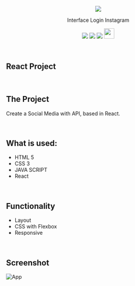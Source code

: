 <p align="center">
  <img src="https://st3.depositphotos.com/4265001/14374/v/450/depositphotos_143741745-stock-illustration-dog-logo-illustration.jpg" />
</p>


<p align="center">
Interface Login Instagram
</p>

<p align="center">
<img src="https://img.shields.io/badge/JavaScript-323330?style=for-the-badge&logo=javascript&logoColor=F7DF1E">
<img src="https://img.shields.io/badge/HTML5-E34F26?style=for-the-badge&logo=html5&logoColor=white">
<img src="https://img.shields.io/badge/CSS3-1572B6?style=for-the-badge&logo=css3&logoColor=white">
<img src=https://ms314006.github.io/static/b7a8f321b0bbc07ca9b9d22a7a505ed5/97b31/React.jpg height="28px" weight="65px">
</p>
<br>



## React Project

<br>

## The Project
Create a Social Media with API, based in React.


<br>

## What is used:
  * HTML 5
  * CSS 3
  * JAVA SCRIPT
  * React

<br>

## Functionality

- Layout 
- CSS with Flexbox
- Responsive

<br>

## Screenshot

![App](./SS.png)

